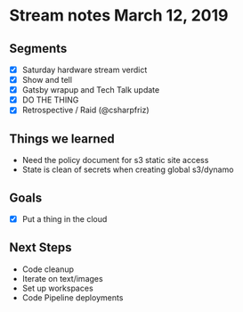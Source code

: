 # Stream notes March 12, 2019

## Segments

- [x] Saturday hardware stream verdict
- [x] Show and tell
- [x] Gatsby wrapup and Tech Talk update
- [x] DO THE THING
- [x] Retrospective / Raid (@csharpfriz)

## Things we learned

- Need the policy document for s3 static site access
- State is clean of secrets when creating global s3/dynamo

## Goals

- [x] Put a thing in the cloud

## Next Steps

- Code cleanup
- Iterate on text/images
- Set up workspaces
- Code Pipeline deployments
